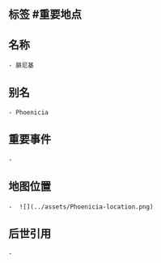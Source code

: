 ## 标签  #重要地点
## 名称
	- 腓尼基
## 别名
	- Phoenicia
## 重要事件
	-
## 地图位置
	-  ![](../assets/Phoenicia-location.png)
## 后世引用
	-
